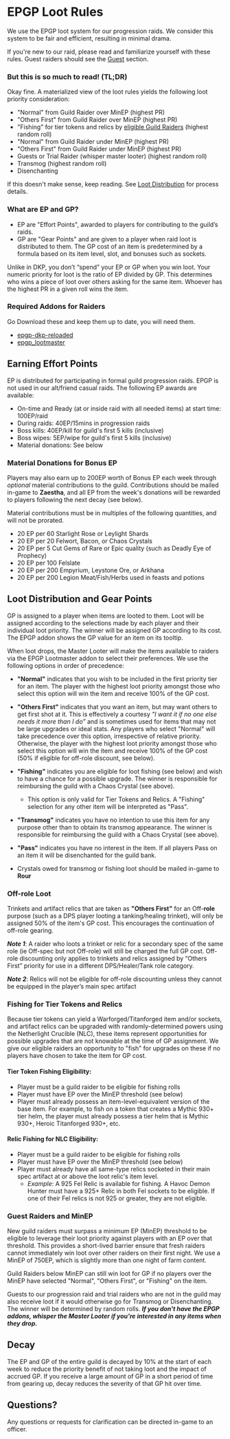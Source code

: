 # EPGP Loot Rules
We use the EPGP loot system for our progression raids. We consider this system to be fair and efficient, resulting in minimal drama.

If you're new to our raid, please read and familiarize yourself with these rules. Guest raiders should see the [Guest](#guests) section.

### But this is so much to read! (TL;DR)
Okay fine. A materialized view of the loot rules yields the following loot priority consideration:

* "Normal" from Guild Raider over MinEP (highest PR)
* "Others First" from Guild Raider over MinEP (highest PR)
* "Fishing" for tier tokens and relics by [eligible Guild Raiders](#fishing) (highest random roll)
* "Normal" from Guild Raider under MinEP (highest PR)
* "Others First" from Guild Raider under MinEP (highest PR)
* Guests or Trial Raider (whisper master looter) (highest random roll)
* Transmog (highest random roll)
* Disenchanting

If this doesn't make sense, keep reading. See [Loot Distribution](#distrib) for process details.

### What are EP and GP?
* EP are "Effort Points", awarded to players for contributing to the guild’s raids. 
* GP are "Gear Points" and are given to a player when raid loot is distributed to them. The GP cost of an item is predetermined by a formula based on its item level, slot, and bonuses such as sockets. 

Unlike in DKP, you don’t “spend” your EP or GP when you win loot. Your numeric priority for loot is the ratio of EP divided by GP. This determines who wins a piece of loot over others asking for the same item. Whoever has the highest PR in a given roll wins the item. 

### Required Addons for Raiders
Go Download these and keep them up to date, you will need them. 

* [epgp-dkp-reloaded](https://mods.curse.com/addons/wow/epgp-dkp-reloaded)
* [epgp_lootmaster](https://mods.curse.com/addons/wow/epgp_lootmaster)

## Earning Effort Points 
EP is distributed for participating in formal guild progression raids. EPGP is not used in our alt/friend casual raids. The following EP awards are available:
* On-time and Ready (at or inside raid with all needed items) at start time: 100EP/raid
* During raids: 40EP/15mins in progression raids
* Boss kills: 40EP/kill for guild's first 5 kills (inclusive)
* Boss wipes: 5EP/wipe for guild's first 5 kills (inclusive)
* Material donations: See below

### Material Donations for Bonus EP
Players may also earn up to 200EP worth of Bonus EP each week through _optional_ material contributions to the guild. Contributions should be mailed in-game to **Zaestha**, and all EP from the week's donations will be rewarded to players following the next decay (see below).

Material contributions must be in multiples of the following quantities, and will not be prorated.
* 20 EP per 60 Starlight Rose or Leylight Shards
* 20 EP per 20 Felwort, Bacon, or Chaos Crystals
* 20 EP per 5 Cut Gems of Rare or Epic quality (such as Deadly Eye of Prophecy)
* 20 EP per 100 Felslate
* 20 EP per 200 Empyrium, Leystone Ore, or Arkhana
* 20 EP per 200 Legion Meat/Fish/Herbs used in feasts and potions

## <a name="distrib"></a>Loot Distribution and Gear Points
GP is assigned to a player when items are looted to them. Loot will be assigned according to the selections made by each player and their individual loot priority. The winner will be assigned GP according to its cost. The EPGP addon shows the GP value for an item on its tooltip.

When loot drops, the Master Looter will make the items available to raiders via the EPGP Lootmaster addon to select their preferences. We use the following options in order of precedence:

* **"Normal"** indicates that you wish to be included in the first priority tier for an item. The player with the highest loot priority amongst those who select this option will win the item and receive 100% of the GP cost.  

* **"Others First"** indicates that you want an item, but may want others to get first shot at it. This is effectively a courtesy _"I want it if no one else needs it more than I do”_ and is sometimes used for items that may not be large upgrades or ideal stats. Any players who select "Normal" will take precedence over this option, irrespective of relative priority. Otherwise, the player with the highest loot priority amongst those who select this option will win the item and receive 100% of the GP cost (50% if eligible for off-role discount, see below).

* **"Fishing"** indicates you are eligible for loot fishing (see below) and wish to have a chance for a possible upgrade. The winner is responsible for reimbursing the guild with a Chaos Crystal (see above).
    * This option is only valid for Tier Tokens and Relics. A "Fishing" selection for any other item will be interpreted as "Pass". 

* **"Transmog"** indicates you have no intention to use this item for any purpose other than to obtain its transmog appearance. The winner is responsible for reimbursing the guild with a Chaos Crystal (see above). 

* **"Pass"** indicates you have no interest in the item. If all players Pass on an item it will be disenchanted for the guild bank.

* Crystals owed for transmog or fishing loot should be mailed in-game to **Rour**

### Off-role Loot

Trinkets and artifact relics that are taken as **"Others First"** for an Off-**role** purpose (such as a DPS player looting a tanking/healing trinket), will only be assigned 50% of the item's GP cost. This encourages the continuation of off-role gearing.

***Note 1***: A raider who loots a trinket or relic for a secondary spec of the same role (ie Off-spec but not Off-role) will still be charged the full GP cost. Off-role discounting only applies to trinkets and relics assigned by “Others First” priority for use in a different DPS/Healer/Tank role category. 

***Note 2***: Relics will not be eligible for off-role discounting unless they cannot be equipped in the player’s main spec artifact

### <a name="fishing"></a>Fishing for Tier Tokens and Relics
Because tier tokens can yield a Warforged/Titanforged item and/or sockets, and artifact relics can be upgraded with randomly-determined powers using the Netherlight Crucible (NLC), these items represent opportunities for possible upgrades that are not knowable at the time of GP assignment. We give our eligible raiders an opportunity to "fish" for upgrades on these if no players have chosen to take the item for GP cost. 

#### Tier Token Fishing Eligibility:
* Player must be a guild raider to be eligible for fishing rolls
* Player must have EP over the MinEP threshold (see below)
* Player must already possess an item-level-equivalent version of the base item. For example, to fish on a token that creates a Mythic 930+ tier helm, the player must already possess a tier helm that is Mythic 930+, Heroic Titanforged 930+, etc.

#### Relic Fishing for NLC Eligibility:
* Player must be a guild raider to be eligible for fishing rolls
* Player must have EP over the MinEP threshold (see below)
* Player must already have all same-type relics socketed in their main spec artifact at or above the loot relic's item level. 
    * *Example*: A 925 Fel Relic is available for fishing. A Havoc Demon Hunter must have a 925+ Relic in both Fel sockets to be eligible. If one of their Fel relics is not 925 or greater, they are not eligible.

### <a name="guests"></a>Guest Raiders and MinEP
New guild raiders must surpass a minimum EP (MinEP) threshold to be eligible to leverage their loot priority against players with an EP over that threshold. This provides a short-lived barrier ensure that fresh raiders cannot immediately win loot over other raiders on their first night. We use a MinEP of 750EP, which is slightly more than one night of farm content.

Guild Raiders below MinEP can still win loot for GP if no players over the MinEP have selected "Normal", "Others First", or "Fishing" on the item.

Guests to our progression raid and trial raiders who are not in the guild may also receive loot if it would otherwise go for Transmog or Disenchanting. The winner will be determined by random rolls. ***If you don't have the EPGP addons, whisper the Master Looter if you're interested in any items when they drop.***

## Decay
The EP and GP of the entire guild is decayed by 10% at the start of each week to reduce the priority benefit of not taking loot and the impact of accrued GP. If you receive a large amount of GP in a short period of time from gearing up, decay reduces the severity of that GP hit over time.

## Questions?
Any questions or requests for clarification can be directed in-game to an officer.
